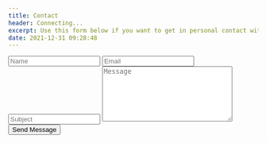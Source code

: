 ```yaml
---
title: Contact
header: Connecting...
excerpt: Use this form below if you want to get in personal contact with me, and i'll make sure your personal information is handled with the utter most care.
date: 2021-12-31 09:28:48
---
```


<form class="mb-5" method="post" id="contact-form">


<input type="text" class="form-control error" required="true" name="name" id="name" placeholder="Name">
<input type="text" class="form-control error" required="true" name="email" id="email" placeholder="Email">
<input type="text" class="form-control" required="true" name="subject" id="subject" placeholder="Subject">
<textarea class="form-control" required="true" name="message" id="message" cols="30" rows="7" placeholder="Message"></textarea>

<div class="control-container">
    <input type="submit" value="Send Message" class="btn btn-primary rounded-0 py-2 px-4">
    <div class="g-recaptcha" data-sitekey="6Le3sd4dAAAAAF-bzYkrJggdMd0XuPtbo3EoL81_"></div>
</div>

<div id="captcha-validation" style="display: none; flex-direction: row; justify-content: end;">
    <p style="display: flex; color: red; font-size: 14px; align-self: end;">Please verify that you're not a robot.. (beep boop beep beep boop).</p>
</div>

<script src="https://www.google.com/recaptcha/api.js" async defer></script>
<script src="https://code.jquery.com/jquery-3.6.0.min.js" integrity="sha256-/xUj+3OJU5yExlq6GSYGSHk7tPXikynS7ogEvDej/m4=" crossorigin="anonymous"></script>

<script>
    let form = document.getElementById('contact-form');
    
    if(screen.width <= 500) {
        $(".g-recaptcha").attr("data-size", "compact")
        grecaptcha.reset()
    }

    form.onsubmit = (e) => {
        e.preventDefault();

        if(grecaptcha.getResponse().length) {
            $("#captcha-validation").css("display", "none")

            $("input[type='submit']").val("Submitting...")
            $("input[type='submit']").attr("disabled", true)
        
            $.ajax({
                url: "https://script.google.com/macros/s/AKfycbxH8WG1LKFCKLxqnogx_STwozCKsSr2LTVsRvBHoUOOFKqDYWnLXd7pJIUMP8HXphaiBw/exec",
                method: "POST",
                dataType: "json",
                data: $("#contact-form").serialize(),
                success: function(response) {
                    
                    if(response.result == "success") {
                        window.location.href = '/contact-success';
                    }
                    else {
                        window.location.href = '/contact-error';
                    }
                },
                error: function() {
                    window.location.href = '/contact-error';
                }
            })
        } else {
            $("#captcha-validation").css("display", "flex")
        }   
    }
</script>
